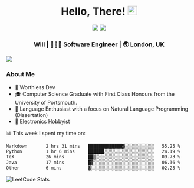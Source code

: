 <div align="center">
  <h1> Hello, There! <img src="https://media.giphy.com/media/hvRJCLFzcasrR4ia7z/giphy.gif" width="25px"></h1>
</div>

<p align="center">
    <a href="https://linkedin.com/in/willgreen98" alt="LinkedIn">
	    <img src="https://img.shields.io/badge/-LinkedIn-0e76a8?style=flat-square&logo=Linkedin&logoColor=white"/></a>
    <a href="https://twitter.com/Will_Green98" alt="Tweeter">
        <img src="https://img.shields.io/badge/-Twitter-00acee?style=flat-square&logo=Twitter&logoColor=white"/></a>
</p>

<div align="center">
	<h3> Will | 👨🏻‍💻 Software Engineer | 🌏 London, UK </h3>
</div>

![](https://visitor-badge.glitch.me/badge?page_id=willgreen98.visitor-badge)

### About Me

- 🥰 Worthless Dev
- 🎓 Computer Science Graduate with First Class Honours from the University of Portsmouth.
- 📖 Language Enthusiast with a focus on Natural Language Programming (Dissertation)
- 🤖 Electronics Hobbyist

📊 This week I spent my time on:
<!--START_SECTION:waka-->

```txt
Markdown       2 hrs 31 mins   █████████████▓░░░░░░░░░░░   55.25 %
Python         1 hr 6 mins     ██████░░░░░░░░░░░░░░░░░░░   24.19 %
TeX            26 mins         ██▒░░░░░░░░░░░░░░░░░░░░░░   09.73 %
Java           17 mins         █▓░░░░░░░░░░░░░░░░░░░░░░░   06.36 %
Other          6 mins          ▓░░░░░░░░░░░░░░░░░░░░░░░░   02.25 %
```

<!--END_SECTION:waka-->

![LeetCode Stats](https://leetcard.jacoblin.cool/WillGreen98?theme=unicorn&font=JetBrains%20Mono&ext=activity)
